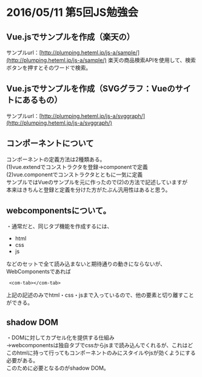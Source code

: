# 2016/05/11 第5回JS勉強会
## Vue.jsでサンプルを作成（楽天の）
サンプルurl：[http://plumping.heteml.jp/js-a/sample/](http://plumping.heteml.jp/js-a/sample/)
楽天の商品検索APIを使用して、検索ボタンを押すとそのワードで検索。


## Vue.jsでサンプルを作成（SVGグラフ：Vueのサイトにあるもの）
サンプルurl：[http://plumping.heteml.jp/js-a/svggraph/](http://plumping.heteml.jp/js-a/svggraph/)


## コンポーネントについて
コンポーネントの定義方法は2種類ある。  
(1)vue.extendでコンストラクタを登録→componentで定義  
(2)vue.componentでコンストラクタとともに一気に定義  
サンプルではVueのサンプルを元に作ったので(2)の方法で記述していますが  
本来はきちんと登録と定義を分けた方がたぶん汎用性はあると思う。


## webcomponentsについて。
・通常だと、同じタブ機能を作成するには、

- html
- css
- js

などのセットで全て読み込まないと期待通りの動きにならないが、WebComponentsであれば  

` <com-tab></com-tab>`

上記の記述のみでhtml・css・jsまで入っているので、他の要素と切り離すことができる。  

## shadow DOM
・DOMに対してカプセル化を提供する仕組み  
→webcomponentsは独自タブでcssからjsまで読み込んでくれるが、これはどこのhtmlに持って行ってもコンポーネントのみにスタイルやjsが効くようにする必要がある。  
このために必要となるのがshadow DOM。
